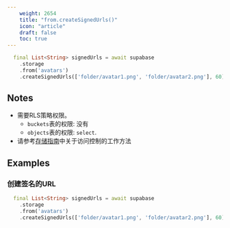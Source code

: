 ```yaml
---
    weight: 2654
    title: "from.createSignedUrls()"
    icon: "article"
    draft: false
    toc: true
---
```




```dart
  final List<String> signedUrls = await supabase
    .storage
    .from('avatars')
    .createSignedUrls(['folder/avatar1.png', 'folder/avatar2.png'], 60);
```






## Notes

- 需要RLS策略权限。
  - `buckets`表的权限: 没有
  - `objects`表的权限: `select`.
- 请参考[存储指南](/docs/app/development_guide/storage/storage#access-control)中关于访问控制的工作方法










## Examples

### 创建签名的URL



```dart
  final List<String> signedUrls = await supabase
    .storage
    .from('avatars')
    .createSignedUrls(['folder/avatar1.png', 'folder/avatar2.png'], 60);
```